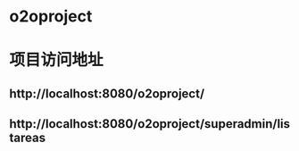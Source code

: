 # o2oproject

# 项目访问地址
## http://localhost:8080/o2oproject/


## http://localhost:8080/o2oproject/superadmin/listareas 
